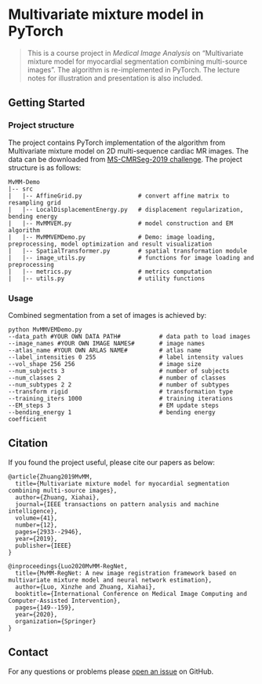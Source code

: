 # Multivariate mixture model in PyTorch

>This is a course project in *Medical Image Analysis* on “Multivariate mixture model for myocardial segmentation combining multi-source images”. The algorithm is re-implemented in PyTorch. The lecture notes for illustration and presentation is also included.

## Getting Started

### Project structure

The project contains PyTorch implementation of the algorithm from Multivariate mixture model on 2D multi-sequence cardiac MR images. The data can be downloaded from [MS-CMRSeg-2019 challenge](https://zmiclab.github.io/projects/mscmrseg19/). The project structure is as follows:

```
MvMM-Demo
|-- src
|   |-- AffineGrid.py                # convert affine matrix to resampling grid
|   |-- LocalDisplacementEnergy.py   # displacement regularization, bending energy
|   |-- MvMMVEM.py                   # model construction and EM algorithm
|   |-- MvMMVEMDemo.py               # Demo: image loading, preprocessing, model optimization and result visualization
|   |-- SpatialTransformer.py        # spatial transformation module
|   |-- image_utils.py               # functions for image loading and preprocessing
|   |-- metrics.py                   # metrics computation
|   |-- utils.py                     # utility functions
```

### Usage

Combined segmentation from a set of images is achieved by:

```
python MvMMVEMDemo.py 
--data_path #YOUR OWN DATA PATH#           # data path to load images
--image_names #YOUR OWN IMAGE NAMES#       # image names
--atlas_name #YOUR OWN ARLAS NAME#         # atlas name
--label_intensities 0 255                  # label intensity values
--vol_shape 256 256                        # image size
--num_subjects 3                           # number of subjects
--num_classes 2                            # number of classes
--num_subtypes 2 2                         # number of subtypes
--transform rigid                          # transformation type
--training_iters 1000                      # training iterations
--EM_steps 3                               # EM update steps
--bending_energy 1                         # bending energy coefficient
```

## Citation

If you found the project useful, please cite our papers as below:

```
@article{Zhuang2019MvMM,
  title={Multivariate mixture model for myocardial segmentation combining multi-source images},
  author={Zhuang, Xiahai},
  journal={IEEE transactions on pattern analysis and machine intelligence},
  volume={41},
  number={12},
  pages={2933--2946},
  year={2019},
  publisher={IEEE}
}

@inproceedings{Luo2020MvMM-RegNet,
  title={MvMM-RegNet: A new image registration framework based on multivariate mixture model and neural network estimation},
  author={Luo, Xinzhe and Zhuang, Xiahai},
  booktitle={International Conference on Medical Image Computing and Computer-Assisted Intervention},
  pages={149--159},
  year={2020},
  organization={Springer}
}
```

## Contact

For any questions or problems please [open an issue](https://github.com/xzluo97/MvMM-Demo/issues/new) on GitHub.